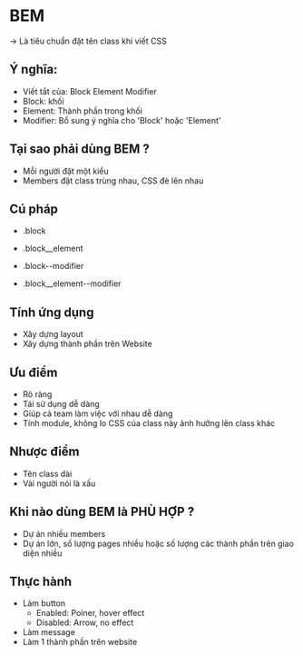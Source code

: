 # BEM 
-> Là tiêu chuẩn đặt tên class khi viết CSS


## Ý nghĩa: 
- Viết tắt của: Block Element Modifier
- Block: khối
- Element: Thành phần trong khối 
- Modifier: Bổ sung ý nghĩa cho 'Block' hoặc 'Element' 

## Tại sao phải dùng BEM ? 
- Mỗi người đặt một kiểu
- Members đặt class trùng nhau, CSS đè lên nhau

## Cú pháp
- .block
- .block__element

- .block--modifier
- .block__element--modifier

## Tính ứng dụng
- Xây dựng layout 
- Xây dựng thành phần trên Website

## Ưu điểm
- Rõ ràng
- Tái sử dụng dễ dàng
- Giúp cả team làm việc với nhau dễ dàng 
- Tính module, không lo CSS của class này ảnh hưởng lên class khác

## Nhược điểm 
- Tên class dài 
- Vài người nói là xấu

## Khi nào dùng BEM là PHÙ HỢP ? 
- Dự án nhiều members 
- Dự án lớn, số lượng pages nhiều  hoặc số lượng các thành phần trên giao diện nhiều 

## Thực hành
- Làm button 
    - Enabled: Poiner, hover effect
    - Disabled: Arrow, no effect
- Làm message
- Làm 1 thành phần trên website
